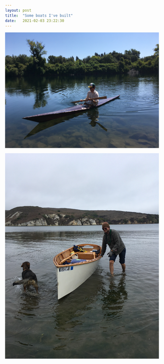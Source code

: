 ```yaml
---
layout: post
title:  "Some boats I've built"
date:   2021-02-03 23:22:30
---
```


![Greenland kayak at launch](/img/kayak_launch.jpeg)

![Goat Island skiff at Tomales Bay, with Mochi the dog](/img/ghnm_tomales.jpeg)
